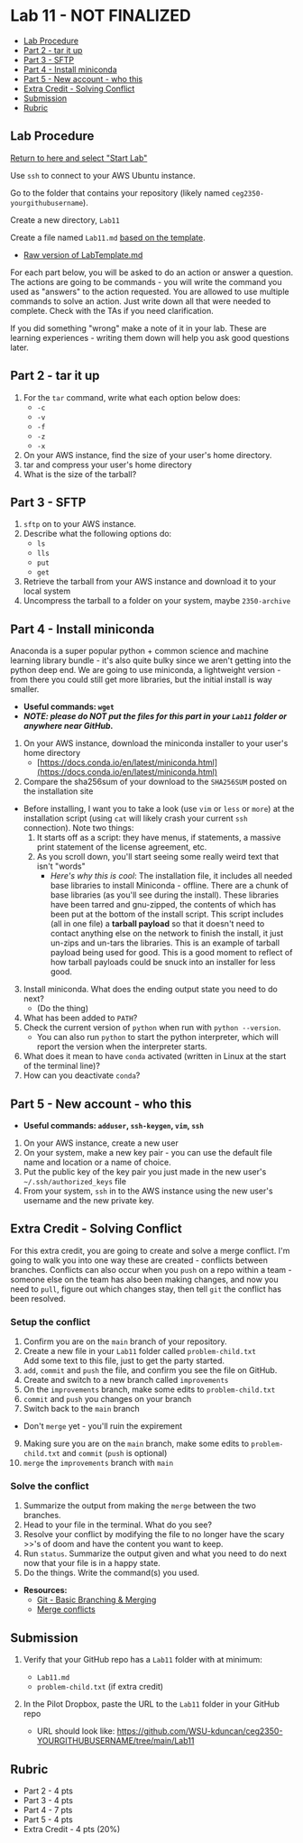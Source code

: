 # Lab 11 - NOT FINALIZED

- [Lab Procedure](#Lab-Procedure)
- [Part 2 - tar it up](##Part-2---tar-it-up)
- [Part 3 - SFTP](##Part-3---SFTP)
- [Part 4 - Install miniconda](##Part-4---Install-miniconda)
- [Part 5 - New account - who this](##Part-5---New-account---who-this)
- [Extra Credit - Solving Conflict](##Extra-Credit---Solving-Conflict)
- [Submission](#Submission)
- [Rubric](#Rubric)

## Lab Procedure

[Return to here and select "Start Lab"](https://awsacademy.instructure.com/courses/13249/modules/items/1136419)

Use `ssh` to connect to your AWS Ubuntu instance.

Go to the folder that contains your repository (likely named `ceg2350-yourgithubusername`).

Create a new directory, `Lab11`

Create a file named `Lab11.md` [based on the template](LabTemplate.md).

- [Raw version of LabTemplate.md](https://raw.githubusercontent.com/pattonsgirl/Spring2022-CEG2350/main/Labs/Lab11/LabTemplate.md)

For each part below, you will be asked to do an action or answer a question. The actions are going to be commands - you will write the command you used as "answers" to the action requested. You are allowed to use multiple commands to solve an action. Just write down all that were needed to complete. Check with the TAs if you need clarification.

If you did something "wrong" make a note of it in your lab. These are learning experiences - writing them down will help you ask good questions later.

## Part 2 - tar it up

1. For the `tar` command, write what each option below does:
   - `-c`
   - `-v`
   - `-f`
   - `-z`
   - `-x`
2. On your AWS instance, find the size of your user's home directory.
3. tar and compress your user's home directory
4. What is the size of the tarball?

## Part 3 - SFTP

1. `sftp` on to your AWS instance.
2. Describe what the following options do:
   - `ls`
   - `lls`
   - `put`
   - `get`
3. Retrieve the tarball from your AWS instance and download it to your local system
4. Uncompress the tarball to a folder on your system, maybe `2350-archive`

## Part 4 - Install miniconda

Anaconda is a super popular python + common science and machine learning library bundle - it's also quite bulky since we aren't getting into the python deep end. We are going to use miniconda, a lightweight version - from there you could still get more libraries, but the initial install is way smaller.

- **Useful commands: `wget`**
- **_NOTE: please do NOT put the files for this part in your `Lab11` folder or anywhere near GitHub._**

1. On your AWS instance, download the miniconda installer to your user's home directory
   - [https://docs.conda.io/en/latest/miniconda.html](https://docs.conda.io/en/latest/miniconda.html)
2. Compare the sha256sum of your download to the `SHA256SUM` posted on the installation site

- Before installing, I want you to take a look (use `vim` or `less` or `more`) at the installation script (using `cat` will likely crash your current `ssh` connection). Note two things:
  1.  It starts off as a script: they have menus, if statements, a massive print statement of the license agreement, etc.
  2.  As you scroll down, you'll start seeing some really weird text that isn't "words"
      - _Here's why this is cool_: The installation file, it includes all needed base libraries to install Miniconda - offline. There are a chunk of base libraries (as you'll see during the install). These libraries have been tarred and gnu-zipped, the contents of which has been put at the bottom of the install script. This script includes (all in one file) a **tarball payload** so that it doesn't need to contact anything else on the network to finish the install, it just un-zips and un-tars the libraries. This is an example of tarball payload being used for good. This is a good moment to reflect of how tarball payloads could be snuck into an installer for less good.

3. Install miniconda. What does the ending output state you need to do next?
   - (Do the thing)
4. What has been added to `PATH`?
5. Check the current version of `python` when run with `python --version`.
   - You can also run `python` to start the python interpreter, which will report the version when the interpreter starts.
6. What does it mean to have `conda` activated (written in Linux at the start of the terminal line)?
7. How can you deactivate `conda`?

## Part 5 - New account - who this

- **Useful commands: `adduser`, `ssh-keygen`, `vim`, `ssh`**

1. On your AWS instance, create a new user
2. On your system, make a new key pair - you can use the default file name and location or a name of choice.
3. Put the public key of the key pair you just made in the new user's `~/.ssh/authorized_keys` file
4. From your system, `ssh` in to the AWS instance using the new user's username and the new private key.

## Extra Credit - Solving Conflict

For this extra credit, you are going to create and solve a merge conflict. I'm going to walk you into one way these are created - conflicts between branches. Conflicts can also occur when you `push` on a repo within a team - someone else on the team has also been making changes, and now you need to `pull`, figure out which changes stay, then tell `git` the conflict has been resolved.

### Setup the conflict

1. Confirm you are on the `main` branch of your repository.
2. Create a new file in your `Lab11` folder called `problem-child.txt`  
   Add some text to this file, just to get the party started.
3. `add`, `commit` and `push` the file, and confirm you see the file on GitHub.
4. Create and switch to a new branch called `improvements`
5. On the `improvements` branch, make some edits to `problem-child.txt`
6. `commit` and `push` you changes on your branch
7. Switch back to the `main` branch

- Don't `merge` yet - you'll ruin the expirement

9. Making sure you are on the `main` branch, make some edits to `problem-child.txt` and `commit` (`push` is optional)
10. `merge` the `improvements` branch with `main`

### Solve the conflict

1. Summarize the output from making the `merge` between the two branches.
2. Head to your file in the terminal. What do you see?
3. Resolve your conflict by modifying the file to no longer have the scary >>'s of doom and have the content you want to keep.
4. Run `status`. Summarize the output given and what you need to do next now that your file is in a happy state.
5. Do the things. Write the command(s) you used.

- **Resources:**
  - [Git - Basic Branching & Merging](https://git-scm.com/book/en/v2/Git-Branching-Basic-Branching-and-Merging)
  - [Merge conflicts](https://www.atlassian.com/git/tutorials/using-branches/merge-conflicts)

## Submission

1. Verify that your GitHub repo has a `Lab11` folder with at minimum:

   - `Lab11.md`
   - `problem-child.txt` (if extra credit)

2. In the Pilot Dropbox, paste the URL to the `Lab11` folder in your GitHub repo
   - URL should look like: https://github.com/WSU-kduncan/ceg2350-YOURGITHUBUSERNAME/tree/main/Lab11

## Rubric

- Part 2 - 4 pts
- Part 3 - 4 pts
- Part 4 - 7 pts
- Part 5 - 4 pts
- Extra Credit - 4 pts (20%)
